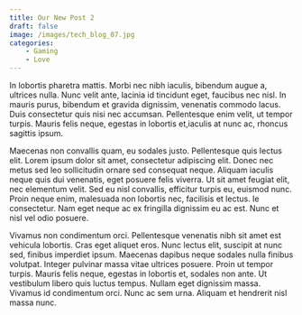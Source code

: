 ```yaml
---
title: Our New Post 2
draft: false
image: /images/tech_blog_07.jpg
categories: 
    - Gaming
    - Love
---
```



In lobortis pharetra mattis. Morbi nec nibh iaculis, bibendum augue a, ultrices nulla. Nunc velit ante, lacinia id tincidunt eget, faucibus nec nisl. In mauris purus, bibendum et gravida dignissim, venenatis commodo lacus. Duis consectetur quis nisi nec accumsan. Pellentesque enim velit, ut tempor turpis. Mauris felis neque, egestas in lobortis et,iaculis at nunc ac, rhoncus sagittis ipsum.

Maecenas non convallis quam, eu sodales justo. Pellentesque quis lectus elit. Lorem ipsum dolor sit amet, consectetur adipiscing elit.
Donec nec metus sed leo sollicitudin ornare sed consequat neque. Aliquam iaculis neque quis dui venenatis, eget posuere felis viverra. Ut sit amet feugiat elit, nec elementum velit. Sed eu nisl convallis, efficitur turpis eu, euismod nunc. Proin neque enim, malesuada non lobortis nec, facilisis et lectus. Ie consectetur. Nam eget neque ac ex fringilla dignissim eu ac est. Nunc et nisl vel odio posuere.

Vivamus non condimentum orci. Pellentesque venenatis nibh sit amet est vehicula lobortis. Cras eget aliquet eros. Nunc lectus elit, suscipit at nunc sed, finibus imperdiet ipsum. Maecenas dapibus neque sodales nulla finibus volutpat. Integer pulvinar massa vitae ultrices posuere. Proin ut tempor turpis. Mauris felis neque, egestas in lobortis et, sodales non ante. Ut vestibulum libero quis luctus tempus. Nullam eget dignissim massa. Vivamus id condimentum orci. Nunc ac sem urna. Aliquam et hendrerit nisl massa nunc.

